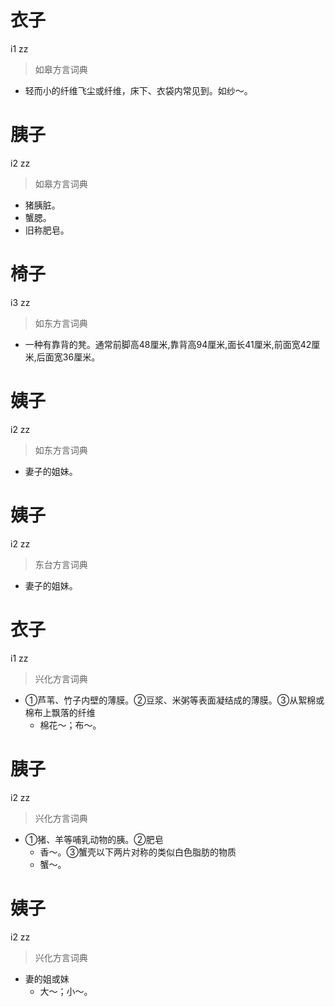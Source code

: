 # 衣子
i1 zz
> 如皋方言词典
- 轻而小的纤维飞尘或纤维，床下、衣袋内常见到。如纱～。

# 胰子
i2 zz
> 如皋方言词典
- 猪胰脏。
- 蟹腮。
- 旧称肥皂。

# 椅子
i3 zz
> 如东方言词典
- 一种有靠背的凳。通常前脚高48厘米,靠背高94厘米,面长41厘米,前面宽42厘米,后面宽36厘米。

# 姨子
i2 zz
> 如东方言词典
- 妻子的姐妹。

# 姨子
i2 zz
> 东台方言词典
- 妻子的姐妹。

# 衣子
i1 zz
> 兴化方言词典
- ①芦苇、竹子内壁的薄膜。②豆浆、米粥等表面凝结成的薄膜。③从絮棉或棉布上飘落的纤维
  - 棉花～；布～。

# 胰子
i2 zz
> 兴化方言词典
- ①猪、羊等哺乳动物的胰。②肥皂
  - 香～。③蟹壳以下两片对称的类似白色脂肪的物质
  - 蟹～。

# 姨子
i2 zz
> 兴化方言词典
- 妻的姐或妹
  - 大～；小～。
